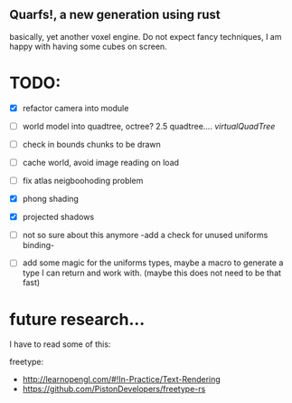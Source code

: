 
## Quarfs!, a new generation using rust

basically, yet another voxel engine.
Do not expect fancy techniques, I am happy with having some cubes on screen.

# TODO:

- [x] refactor camera into module
- [ ] world model into quadtree, octree? 2.5 quadtree.... *virtualQuadTree*
- [ ] check in bounds chunks to be drawn
- [ ] cache world, avoid image reading on load
- [ ] fix atlas neigboohoding problem
- [x] phong shading
- [x] projected shadows
- [ ] not so sure about this anymore -add a check for unused uniforms binding-
- [ ] add some magic for the uniforms types, maybe a macro to generate a type I can return and work with. (maybe this does not need to be that fast)


# future research... 
I have to read some of this:

freetype: 
* http://learnopengl.com/#!In-Practice/Text-Rendering
* https://github.com/PistonDevelopers/freetype-rs
